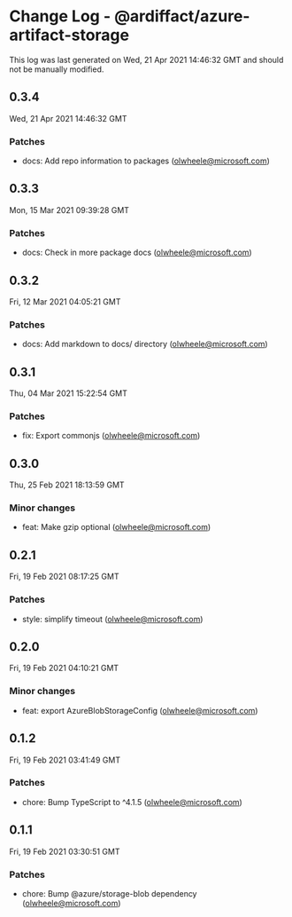 # Change Log - @ardiffact/azure-artifact-storage

This log was last generated on Wed, 21 Apr 2021 14:46:32 GMT and should not be manually modified.

<!-- Start content -->

## 0.3.4

Wed, 21 Apr 2021 14:46:32 GMT

### Patches

- docs: Add repo information to packages (olwheele@microsoft.com)

## 0.3.3

Mon, 15 Mar 2021 09:39:28 GMT

### Patches

- docs: Check in more package docs (olwheele@microsoft.com)

## 0.3.2

Fri, 12 Mar 2021 04:05:21 GMT

### Patches

- docs: Add markdown to docs/ directory (olwheele@microsoft.com)

## 0.3.1

Thu, 04 Mar 2021 15:22:54 GMT

### Patches

- fix: Export commonjs (olwheele@microsoft.com)

## 0.3.0

Thu, 25 Feb 2021 18:13:59 GMT

### Minor changes

- feat: Make gzip optional (olwheele@microsoft.com)

## 0.2.1

Fri, 19 Feb 2021 08:17:25 GMT

### Patches

- style: simplify timeout (olwheele@microsoft.com)

## 0.2.0

Fri, 19 Feb 2021 04:10:21 GMT

### Minor changes

- feat: export AzureBlobStorageConfig (olwheele@microsoft.com)

## 0.1.2

Fri, 19 Feb 2021 03:41:49 GMT

### Patches

- chore: Bump TypeScript to ^4.1.5 (olwheele@microsoft.com)

## 0.1.1

Fri, 19 Feb 2021 03:30:51 GMT

### Patches

- chore: Bump @azure/storage-blob dependency (olwheele@microsoft.com)
